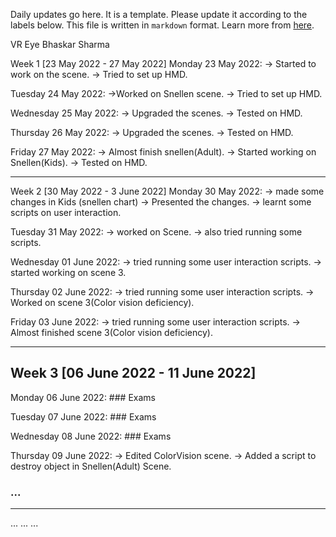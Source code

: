 Daily updates go here. It is a template. Please update it according to the labels below.
This file is written in `markdown` format. Learn more from [here](https://docs.github.com/en/get-started/writing-on-github/getting-started-with-writing-and-formatting-on-github/basic-writing-and-formatting-syntax).

VR Eye
Bhaskar Sharma

Week 1 [23 May 2022 - 27 May 2022]
Monday 23 May 2022:
    -> Started to work on the scene.
    -> Tried to set up HMD.

Tuesday 24 May 2022:
    ->Worked on Snellen scene.
    -> Tried to set up HMD.

Wednesday 25 May 2022:
    -> Upgraded the scenes.
    -> Tested on HMD.

Thursday 26 May 2022:
    -> Upgraded the scenes.
    -> Tested on HMD.

Friday 27 May 2022:
    -> Almost finish snellen(Adult).
    -> Started working on Snellen(Kids).
    -> Tested on HMD.

----
Week 2 [30 May 2022 - 3 June 2022]
Monday 30 May 2022:
    -> made some changes in Kids (snellen chart)
	-> Presented the changes.
	-> learnt some scripts on user interaction.
	
Tuesday 31 May 2022:
    -> worked on Scene.
    -> also tried running some scripts.

Wednesday 01 June 2022:
    -> tried running some user interaction scripts.
    -> started working on scene 3.
    
Thursday 02 June 2022:
    -> tried running some user interaction scripts.
    -> Worked on scene 3(Color vision deficiency).
    
Friday 03 June 2022:
    -> tried running some user interaction scripts.
    -> Almost finished scene 3(Color vision deficiency).

----
## Week 3 [06 June 2022 - 11 June 2022]
Monday 06 June 2022:
	### Exams

Tuesday 07 June 2022:
	### Exams
	
Wednesday 08 June 2022:
	### Exams

Thursday 09 June 2022:
	-> Edited ColorVision scene.
	-> Added a script to destroy object in Snellen(Adult) Scene.
### ...

----
...
...
...
